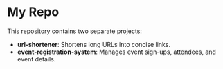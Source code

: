 # My Repo  
This repository contains two separate projects:  

- **url-shortener**: Shortens long URLs into concise links.  
- **event-registration-system**: Manages event sign-ups, attendees, and event details.  

